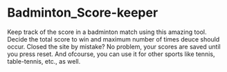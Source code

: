 # Badminton_Score-keeper
Keep track of the score in a badminton match using this amazing tool.
Decide the total score to win and maximum number of times deuce should occur.
Closed the site by mistake? No problem, your scores are saved until you press reset.
And ofcourse, you can use it for other sports like tennis, table-tennis, etc., as well.

